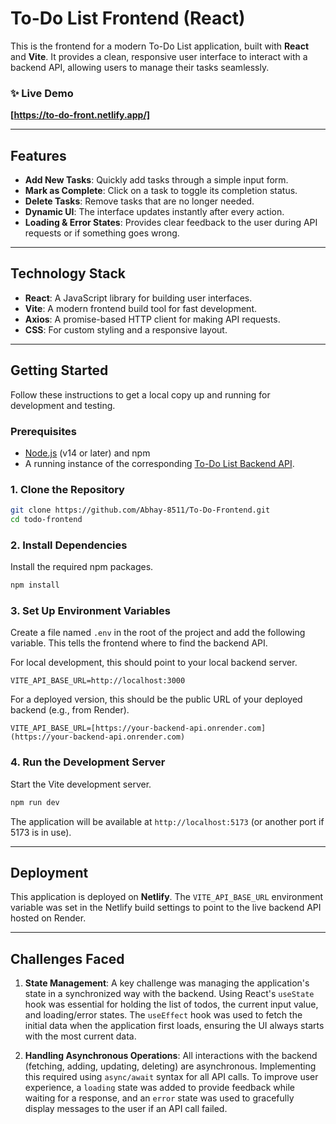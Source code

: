 # To-Do List Frontend (React)

This is the frontend for a modern To-Do List application, built with **React** and **Vite**. It provides a clean, responsive user interface to interact with a backend API, allowing users to manage their tasks seamlessly.

### ✨ Live Demo

**[https://to-do-front.netlify.app/]**

---
## Features

- **Add New Tasks**: Quickly add tasks through a simple input form.
- **Mark as Complete**: Click on a task to toggle its completion status.
- **Delete Tasks**: Remove tasks that are no longer needed.
- **Dynamic UI**: The interface updates instantly after every action.
- **Loading & Error States**: Provides clear feedback to the user during API requests or if something goes wrong.

---
## Technology Stack

- **React**: A JavaScript library for building user interfaces.
- **Vite**: A modern frontend build tool for fast development.
- **Axios**: A promise-based HTTP client for making API requests.
- **CSS**: For custom styling and a responsive layout.

---
## Getting Started

Follow these instructions to get a local copy up and running for development and testing.

### Prerequisites

- [Node.js](https://nodejs.org/en/) (v14 or later) and npm
- A running instance of the corresponding [To-Do List Backend API](<your-backend-repo-link>).

### 1. Clone the Repository

```bash
git clone https://github.com/Abhay-8511/To-Do-Frontend.git
cd todo-frontend
```

### 2. Install Dependencies

Install the required npm packages.
```bash
npm install
```

### 3. Set Up Environment Variables

Create a file named `.env` in the root of the project and add the following variable. This tells the frontend where to find the backend API.

For local development, this should point to your local backend server.
```env
VITE_API_BASE_URL=http://localhost:3000
```
For a deployed version, this should be the public URL of your deployed backend (e.g., from Render).
```env
VITE_API_BASE_URL=[https://your-backend-api.onrender.com](https://your-backend-api.onrender.com)
```

### 4. Run the Development Server

Start the Vite development server.
```bash
npm run dev
```
The application will be available at `http://localhost:5173` (or another port if 5173 is in use).

---
## Deployment

This application is deployed on **Netlify**. The `VITE_API_BASE_URL` environment variable was set in the Netlify build settings to point to the live backend API hosted on Render.

---
## Challenges Faced

1.  **State Management**: A key challenge was managing the application's state in a synchronized way with the backend. Using React's `useState` hook was essential for holding the list of todos, the current input value, and loading/error states. The `useEffect` hook was used to fetch the initial data when the application first loads, ensuring the UI always starts with the most current data.

2.  **Handling Asynchronous Operations**: All interactions with the backend (fetching, adding, updating, deleting) are asynchronous. Implementing this required using `async/await` syntax for all API calls. To improve user experience, a `loading` state was added to provide feedback while waiting for a response, and an `error` state was used to gracefully display messages to the user if an API call failed.